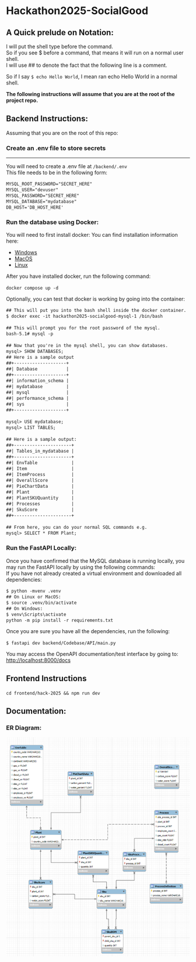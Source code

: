 # Hackathon2025-SocialGood

## A Quick prelude on Notation:
I will put the shell type before the command.<br>
So if you see \$ before a command, that means it will run on a normal user shell. <br>
I will use ## to denote the fact that the following line is a comment.

So if I say `$ echo Hello World`, I mean ran echo Hello World in a normal shell.


<b>The following instructions will assume that you are at the root of the project repo.</b>
## Backend Instructions:
Assuming that you are on the root of this repo:

### Create an .env file to store secrets
----
You will need to create a .env file at `/backend/.env`
<br> This file needs to be in the following form:
```angular2html
MYSQL_ROOT_PASSWORD="SECRET_HERE"
MYSQL_USER="devuser"
MYSQL_PASSWORD="SECRET_HERE"
MYSQL_DATABASE="mydatabase"
DB_HOST='DB_HOST_HERE'
```

### Run the database using Docker:
You will need to first install docker: You can find installation information here:
 <ul>
  <li><a href="https://docs.docker.com/desktop/setup/install/windows-install/">Windows</a></li>
  <li><a href="https://docs.docker.com/desktop/setup/install/mac-install/">MacOS</a></li>
  <li><a href="https://docs.docker.com/engine/install/">Linux</a></li>
</ul> 

After you have installed docker, run the following command:

`docker compose up -d`

Optionally, you can test that docker is working by going into the container:
<br>

```
## This will put you into the bash shell inside the docker container.
$ docker exec -it hackathon2025-socialgood-mysql-1 /bin/bash

## This will prompt you for the root password of the mysql.
bash-5.1# mysql -p

## Now that you're in the mysql shell, you can show databases.
mysql> SHOW DATABASES;
## Here is a sample output
##+--------------------+
##| Database           |
##+--------------------+
##| information_schema |
##| mydatabase         |
##| mysql              |
##| performance_schema |
##| sys                |
##+--------------------+

mysql> USE mydatabase;
mysql> LIST TABLES;

## Here is a sample output:
##+----------------------+
##| Tables_in_mydatabase |
##+----------------------+
##| EnvTable             |
##| Item                 |
##| ItemProcess          |
##| OverallScore         |
##| PieChartData         |
##| Plant                |
##| PlantSKUQuantity     |
##| Processes            |
##| SkuScore             |
##+----------------------+

## From here, you can do your normal SQL commands e.g.
mysql> SELECT * FROM Plant;
```

### Run the FastAPI Locally:
Once you have confirmed that the MySQL database is running locally, you may run the FastAPI locally by using the following commands:
<br>
If you have not already created a virtual environment and downloaded all dependencies:
```
$ python -mvenv .venv
## On Linux or MacOS:
$ source .venv/bin/activate
## On Windows:
$ venv\Scripts\activate
python -m pip install -r requirements.txt
```
Once you are sure you have all the dependencies, run the following:

`$ fastapi dev backend/Codebase/API/main.py`

You may access the OpenAPI documentation/test interface by going to: <br>
[http://localhost:8000/docs](http://localhost:8000/docs)

## Frontend Instructions
`cd frontend/hack-2025 && npm run dev`

## Documentation:
### ER Diagram:
![ER Diagram](/Documentation/ERDiagram.png)

